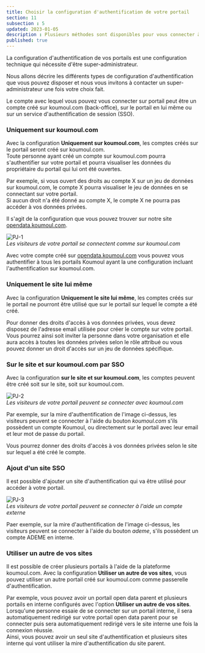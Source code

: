 ```yaml
---
title: Choisir la configuration d'authentification de votre portail
section: 11
subsection : 5
updated: 2023-01-05
description : Plusieurs méthodes sont disponibles pour vous connecter à votre portail
published: true
---
```


 La configuration d'authentification de vos portails est une configuration technique qui nécessite d'être super-administrateur.

Nous allons décrire les différents types de configuration d'authentification que vous pouvez disposer et nous vous invitons à contacter un super-administrateur une fois votre choix fait.

Le compte avec lequel vous pouvez vous connecter sur portail peut être un compte créé sur koumoul.com (back-office), sur le portail en lui même ou sur un service d'authentification de session (SSO).

### Uniquement sur koumoul.com

Avec la configuration **Uniquement sur koumoul.com**, les comptes créés sur le portail seront créé sur koumoul.com.  
Toute personne ayant créé un compte sur koumoul.com pourra s'authentifier sur votre portail et pourra visualiser les données du propriétaire du portail qui lui ont été ouvertes.

Par exemple, si vous ouvert des droits au compte X sur un jeu de données sur koumoul.com, le compte X pourra visualiser le jeu de données en se connectant sur votre portail.  
Si aucun droit n'a été donné au compte X, le compte X ne pourra pas accéder à vos données privées.

Il s'agit de la configuration que vous pouvez trouver sur notre site [opendata.koumoul.com](https://opendata.koumoul.com/).  

![PJ-1](./images/user-guide-backoffice/authetication-1.png)  
*Les visiteurs de votre portail se connectent comme sur koumoul.com*

Avec votre compte créé sur [opendata.koumoul.com](https://opendata.koumoul.com/) vous pouvez vous authentifier à tous les portails Koumoul ayant la une configuration incluant l'authentification sur koumoul.com.

### Uniquement le site lui même

Avec la configuration **Uniquement le site lui même**, les comptes créés sur le portail ne pourront être utilisé que sur le portail sur lequel le compte a été créé.  

Pour donner des droits d'accès à vos données privées, vous devez disposez de l'adresse email utilisée pour créer le compte sur votre portail.  
Vous pourrez ainsi soit inviter la personne dans votre organisation et elle aura accès à toutes les données privées selon le rôle attribué ou vous pouvez donner un droit d'accès sur un jeu de données spécifique.

### Sur le site et sur koumoul.com par SSO

Avec la configuration **sur le site et sur koumoul.com**, les comptes peuvent être créé soit sur le site, soit sur koumoul.com.

![PJ-2](./images/user-guide-backoffice/authetication-2.png)  
*Les visiteurs de votre portail peuvent se connecter avec koumoul.com*

Par exemple, sur la mire d'authentification de l'image ci-dessus, les visiteurs peuvent se connecter à l'aide du bouton *koumoul.com* s'ils possèdent un compte Koumoul, ou directement sur le portail avec leur email et leur mot de passe du portail.

Vous pourrez donner des droits d'accès à vos données privées selon le site sur lequel a été créé le compte.

### Ajout d'un site SSO

Il est possible d'ajouter un site d'authentification qui va être utilisé pour accéder à votre portail.

![PJ-3](./images/user-guide-backoffice/authetication-3.png)  
*Les visiteurs de votre portail peuvent se connecter à l'aide un compte externe*

Paer exemple, sur la mire d'authentification de l'image ci-dessus, les visiteurs peuvent se connecter à l'aide du bouton *ademe*, s'ils possèdent un compte ADEME en interne.

### Utiliser un autre de vos sites

Il est possible de créer plusieurs portails à l'aide de la plateforme koumoul.com.
Avec la configuration **Utiliser un autre de vos sites**, vous pouvez utiliser un autre portail créé sur koumoul.com comme passerelle d'authentification.

Par exemple, vous pouvez avoir un portail open data parent et plusieurs portails en interne configurés avec l'option **Utiliser un autre de vos sites**.  
Lorsqu'une personne essaie de se connecter sur un portail interne, il sera automatiquement redirigé sur votre portail open data parent pour se connecter puis sera automatiquement redirigé vers le site interne une fois la connexion réussie.  
Ainsi, vous pouvez avoir un seul site d'authentification et plusieurs sites interne qui vont utiliser la mire d'authentification du site parent.
